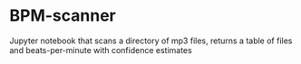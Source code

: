 # BPM-scanner
Jupyter notebook that scans a directory of mp3 files, returns a table of files and beats-per-minute with confidence estimates
